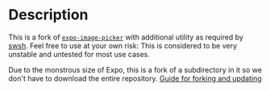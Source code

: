 # Description

This is a fork of [`expo-image-picker`](https://www.npmjs.com/package/expo-image-picker) with additional utility as required by [swsh](https://www.joinswsh.com). Feel free to use at your own risk: This is considered to be very unstable and untested for most use cases.

Due to the monstrous size of Expo, this is a fork of a subdirectory in it so we don't have to download the entire repository. [Guide for forking and updating](https://stackoverflow.com/a/24577293)
